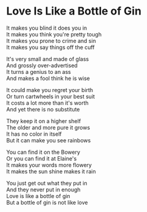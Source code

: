 # Love Is Like a Bottle of Gin  

It makes you blind it does you in  
It makes you think you're pretty tough  
It makes you prone to crime and sin  
It makes you say things off the cuff  

It's very small and made of glass  
And grossly over-advertised  
It turns a genius to an ass  
And makes a fool think he is wise  

It could make you regret your birth  
Or turn cartwheels in your best suit  
It costs a lot more than it's worth  
And yet there is no substitute  

They keep it on a higher shelf  
The older and more pure it grows  
It has no color in itself  
But it can make you see rainbows  

You can find it on the Bowery  
Or you can find it at Elaine's  
It makes your words more flowery  
It makes the sun shine makes it rain  

You just get out what they put in  
And they never put in enough  
Love is like a bottle of gin  
But a bottle of gin is not like love  
